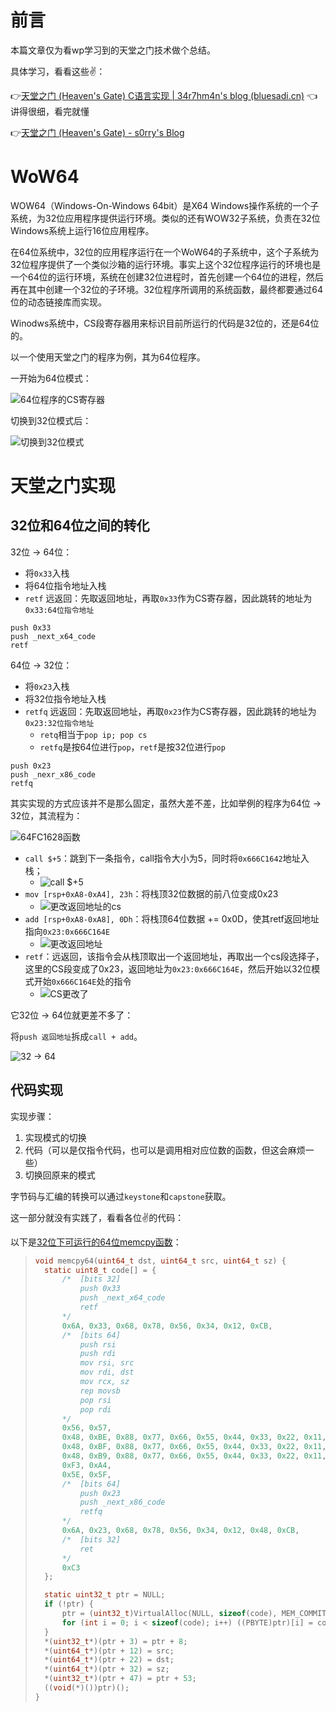 # 前言

本篇文章仅为看wp学习到的天堂之门技术做个总结。

具体学习，看看这些✌：

👉[天堂之门 (Heaven's Gate) C语言实现 | 34r7hm4n's blog (bluesadi.cn)](http://blog.bluesadi.cn:4000/2021/11/06/天堂之门-Heaven-s-Gate-C语言实现/) 👈讲得很细，看完就懂

👉[天堂之门 (Heaven's Gate) - s0rry's Blog](http://s0rry.cn/archives/tian-tang-zhi-men-heavensgate#toc-head-2)

# WoW64

WOW64（Windows-On-Windows 64bit）是X64 Windows操作系统的一个子系统，为32位应用程序提供运行环境。类似的还有WOW32子系统，负责在32位Windows系统上运行16位应用程序。

在64位系统中，32位的应用程序运行在一个WoW64的子系统中，这个子系统为32位程序提供了一个类似沙箱的运行环境。事实上这个32位程序运行的环境也是一个64位的运行环境，系统在创建32位进程时，首先创建一个64位的进程，然后再在其中创建一个32位的子环境。32位程序所调用的系统函数，最终都要通过64位的动态链接库而实现。

Winodws系统中，CS段寄存器用来标识目前所运行的代码是32位的，还是64位的。

以一个使用天堂之门的程序为例，其为64位程序。

一开始为64位模式：

![64位程序的CS寄存器](天堂之门原理/image-20230510114220317.png)

切换到32位模式后：

![切换到32位模式](天堂之门原理/image-20230510114530659.png)

# 天堂之门实现

## 32位和64位之间的转化

32位 → 64位：

+ 将`0x33`入栈
+ 将64位指令地址入栈
+ `retf` 远返回：先取返回地址，再取`0x33`作为CS寄存器，因此跳转的地址为`0x33:64位指令地址`

```
push 0x33
push _next_x64_code
retf
```

64位 → 32位：

+ 将`0x23`入栈
+ 将32位指令地址入栈
+ `retfq` 远返回：先取返回地址，再取`0x23`作为CS寄存器，因此跳转的地址为`0x23:32位指令地址`
  + `retq`相当于`pop ip; pop cs`
  + `retfq`是按64位进行`pop`，`retf`是按32位进行`pop`

```
push 0x23
push _nexr_x86_code
retfq
```

其实实现的方式应该并不是那么固定，虽然大差不差，比如举例的程序为64位 → 32位，其流程为：

![64FC1628函数](天堂之门原理/image-20230509193351163.png)

- `call $+5`：跳到下一条指令，call指令大小为5，同时将`0x666C1642`地址入栈；
  - ![call $+5](天堂之门原理/image-20230510121041395.png)
- `mov [rsp+0xA8-0xA4], 23h`：将栈顶32位数据的前八位变成0x23
  - ![更改返回地址的cs](天堂之门原理/image-20230510121350591.png)
- `add [rsp+0xA8-0xA8], 0Dh`：将栈顶64位数据 += 0x0D，使其retf返回地址指向`0x23:0x666C164E`
  - ![更改返回地址](天堂之门原理/image-20230510121638859.png)
- `retf`：远返回，该指令会从栈顶取出一个返回地址，再取出一个cs段选择子，这里的CS段变成了0x23，返回地址为`0x23:0x666C164E`，然后开始以32位模式开始`0x666C164E`处的指令
  - ![CS更改了](天堂之门原理/image-20230510121804080.png)

它32位 → 64位就更差不多了：

将`push 返回地址`拆成`call + add`。

![32 → 64](天堂之门原理/image-20230510122409063.png)

## 代码实现

实现步骤：

1. 实现模式的切换
2. 代码（可以是仅指令代码，也可以是调用相对应位数的函数，但这会麻烦一些）
3. 切换回原来的模式

字节码与汇编的转换可以通过`keystone`和`capstone`获取。

这一部分就没有实践了，看看各位✌的代码：

以下是[32位下可运行的64位memcpy函数](http://blog.bluesadi.cn:4000/2021/11/06/天堂之门-Heaven-s-Gate-C语言实现/)：

> ```c
> void memcpy64(uint64_t dst, uint64_t src, uint64_t sz) {
> 	static uint8_t code[] = {
> 		/*	[bits 32]
> 			push 0x33
> 			push _next_x64_code
> 			retf
> 		*/
> 		0x6A, 0x33, 0x68, 0x78, 0x56, 0x34, 0x12, 0xCB,
> 		/*	[bits 64]
> 			push rsi
> 			push rdi
> 			mov rsi, src
> 			mov rdi, dst
> 			mov rcx, sz
> 			rep movsb
> 			pop rsi
> 			pop rdi
> 		*/
> 		0x56, 0x57,
> 		0x48, 0xBE, 0x88, 0x77, 0x66, 0x55, 0x44, 0x33, 0x22, 0x11,
> 		0x48, 0xBF, 0x88, 0x77, 0x66, 0x55, 0x44, 0x33, 0x22, 0x11,
> 		0x48, 0xB9, 0x88, 0x77, 0x66, 0x55, 0x44, 0x33, 0x22, 0x11,
> 		0xF3, 0xA4,
> 		0x5E, 0x5F,
> 		/*	[bits 64]
> 			push 0x23
> 			push _next_x86_code
> 			retfq
> 		*/
> 		0x6A, 0x23, 0x68, 0x78, 0x56, 0x34, 0x12, 0x48, 0xCB,
> 		/*	[bits 32]
> 			ret
> 		*/
> 		0xC3
> 	};
> 
> 	static uint32_t ptr = NULL;
> 	if (!ptr) {
> 		ptr = (uint32_t)VirtualAlloc(NULL, sizeof(code), MEM_COMMIT | MEM_RESERVE, PAGE_EXECUTE_READWRITE);
> 		for (int i = 0; i < sizeof(code); i++) ((PBYTE)ptr)[i] = code[i];
> 	}
> 	*(uint32_t*)(ptr + 3) = ptr + 8;
> 	*(uint64_t*)(ptr + 12) = src;
> 	*(uint64_t*)(ptr + 22) = dst;
> 	*(uint64_t*)(ptr + 32) = sz;
> 	*(uint32_t*)(ptr + 47) = ptr + 53;
> 	((void(*)())ptr)();
> }
> ```
